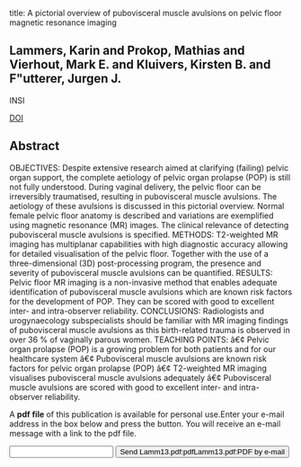 title: A pictorial overview of pubovisceral muscle avulsions on pelvic floor magnetic resonance imaging

## Lammers, Karin and Prokop, Mathias and Vierhout, Mark E. and Kluivers, Kirsten B. and F"utterer, Jurgen J.
INSI

<a href="https://doi.org/10.1007/s13244-013-0261-9">DOI</a>

## Abstract
OBJECTIVES: Despite extensive research aimed at clarifying (failing) pelvic organ support, the complete aetiology of pelvic organ prolapse (POP) is still not fully understood. During vaginal delivery, the pelvic floor can be irreversibly traumatised, resulting in pubovisceral muscle avulsions. The aetiology of these avulsions is discussed in this pictorial overview. Normal female pelvic floor anatomy is described and variations are exemplified using magnetic resonance (MR) images. The clinical relevance of detecting pubovisceral muscle avulsions is specified. METHODS: T2-weighted MR imaging has multiplanar capabilities with high diagnostic accuracy allowing for detailed visualisation of the pelvic floor. Together with the use of a three-dimensional (3D) post-processing program, the presence and severity of pubovisceral muscle avulsions can be quantified. RESULTS: Pelvic floor MR imaging is a non-invasive method that enables adequate identification of pubovisceral muscle avulsions which are known risk factors for the development of POP. They can be scored with good to excellent inter- and intra-observer reliability. CONCLUSIONS: Radiologists and urogynaecology subspecialists should be familiar with MR imaging findings of pubovisceral muscle avulsions as this birth-related trauma is observed in over 36 % of vaginally parous women. TEACHING POINTS: â€¢ Pelvic organ prolapse (POP) is a growing problem for both patients and for our healthcare system â€¢ Pubovisceral muscle avulsions are known risk factors for pelvic organ prolapse (POP) â€¢ T2-weighted MR imaging visualises pubovisceral muscle avulsions adequately â€¢ Pubovisceral muscle avulsions are scored with good to excellent inter- and intra-observer reliability.

A <b>pdf file</b> of this publication is available for personal use.Enter your e-mail address in the box below and press the button. You will receive an e-mail message with a link to the pdf file.
<form action="sender.php">  <input type="text" name="email">  <input type="submit" value="Send Lamm13.pdf:pdfLamm13.pdf:PDF by e-mail"></form>